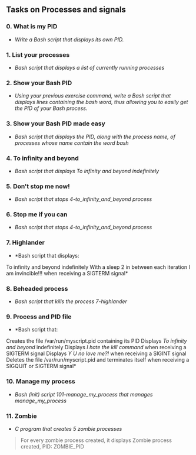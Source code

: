 ## Tasks on Processes and signals

### 0. What is my PID

* *Write a Bash script that displays its own PID.*

### 1. List your processes

* *Bash script that displays a list of currently running processes*

### 2. Show your Bash PID

* *Using your previous exercise command, write a Bash script that displays lines containing the bash word, thus allowing you to easily get the PID of your Bash process.*

### 3. Show your Bash PID made easy

* *Bash script that displays the PID, along with the process name, of processes whose name contain the word bash*

### 4. To infinity and beyond

* *Bash script that displays *To infinity and beyond* indefinitely*

### 5. Don't stop me now!

* *Bash script that stops 4-to_infinity_and_beyond process*

### 6. Stop me if you can

* *Bash script that stops 4-to_infinity_and_beyond process*

### 7. Highlander

* *Bash script that displays:

To infinity and beyond indefinitely
With a sleep 2 in between each iteration
I am invincible!!! when receiving a SIGTERM signal*

### 8. Beheaded process

* *Bash script that kills the process 7-highlander*

### 9. Process and PID file

* *Bash script that:

Creates the file /var/run/myscript.pid containing its PID
Displays *To infinity and beyond* indefinitely
Displays *I hate the kill command* when receiving a SIGTERM signal
Displays *Y U no love me?!* when receiving a SIGINT signal
Deletes the file /var/run/myscript.pid and terminates itself when receiving a SIGQUIT or SIGTERM signal*

### 10. Manage my process

* *Bash (init) script 101-manage_my_process that manages manage_my_process*

### 11. Zombie

* *C program that creates 5 zombie processes*

> For every zombie process created, it displays Zombie process created, PID: ZOMBIE_PID

